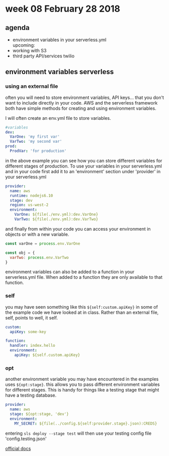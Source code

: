 # week 08 February 28 2018

## agenda
- environment variables in your serverless.yml  
upcoming:
- working with S3
- third party API/services twilio

## environment variables serverless

### using an external file

often you will need to store environment variables, API keys... that you don't
want to include directly in your code. AWS and the serverless framework both
have simple methods for creating and using environment variables.

I will often create an env.yml file to store variables.

```yaml
#variables
dev:
  VarOne: 'my first var'
  VarTwo: 'my second var'
prod:
  ProdVar: 'for production'
```

in the above example you can see how you can store different variables for
different stages of production. To use your variables in your serverless.yml and
in your code first add it to an 'environment' section under 'provider' in your
serverless.yml

```yaml
provider:
  name: aws
  runtime: nodejs6.10
  stage: dev
  region: us-west-2
  environment:
    VarOne: ${file(./env.yml):dev.VarOne}
    VarTwo: ${file(./env.yml):dev.VarTwo}
```

and finally from within your code you can access your environment in objects or
with a new variable.

```javascript
const varOne = process.env.VarOne

const obj = {
  varTwo: process.env.VarTwo
}
```

environment variables can also be added to a function in your serverless.yml
file. When added to a function they are only available to that function.

### self

you may have seen something like this `${self:custom.apiKey}` in some of the example code we have looked
at in class. Rather than an external file, self, points to well, it self.

```yaml
custom:
  apiKey: some-key

function:
  handler: index.hello
  environment:
    apiKey: ${self.custom.apiKey}
```

### opt

another environment variable you may have encountered in the examples uses
`${opt:stage}`. this allows you to pass different environment variables for
different stages. This is handy for things like a testing stage that might have
a testing database.

```yaml
provider:
  name: aws
  stage: ${opt:stage, 'dev'}
  environment:
    MY_SECRET: ${file(../config.${self:provider.stage}.json):CREDS}
```

entering `sls deploy --stage test` will then use your testing config file
'config.testing.json'

[official docs](https://serverless.com/framework/docs/providers/aws/guide/variables/)
